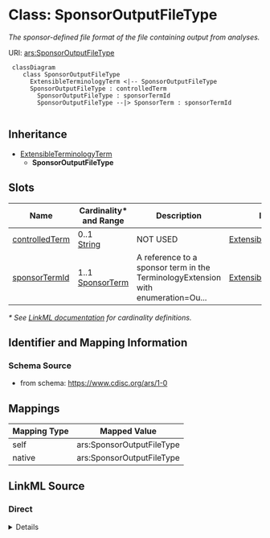 # Class: SponsorOutputFileType

_The sponsor-defined file format of the file containing output from analyses._




URI: [ars:SponsorOutputFileType](https://www.cdisc.org/ars/1-0/SponsorOutputFileType)




```mermaid
 classDiagram
    class SponsorOutputFileType
      ExtensibleTerminologyTerm <|-- SponsorOutputFileType        
      SponsorOutputFileType : controlledTerm
        SponsorOutputFileType : sponsorTermId
        SponsorOutputFileType --|> SponsorTerm : sponsorTermId
        
```




## Inheritance
* [ExtensibleTerminologyTerm](ExtensibleTerminologyTerm.md)
    * **SponsorOutputFileType**



## Slots

| Name | Cardinality* and Range | Description | Inheritance |
| ---  | --- | --- | --- |
| [controlledTerm](controlledTerm.md) | 0..1 <br/> [String](String.md) | NOT USED | [ExtensibleTerminologyTerm](ExtensibleTerminologyTerm.md) |
| [sponsorTermId](sponsorTermId.md) | 1..1 <br/> [SponsorTerm](SponsorTerm.md) | A reference to a sponsor term in the TerminologyExtension with enumeration=Ou... | [ExtensibleTerminologyTerm](ExtensibleTerminologyTerm.md) |

_* See [LinkML documentation](https://linkml.io/linkml/schemas/slots.html#slot-cardinality) for cardinality definitions._








## Identifier and Mapping Information







### Schema Source


* from schema: https://www.cdisc.org/ars/1-0





## Mappings

| Mapping Type | Mapped Value |
| ---  | ---  |
| self | ars:SponsorOutputFileType |
| native | ars:SponsorOutputFileType |





## LinkML Source

<!-- TODO: investigate https://stackoverflow.com/questions/37606292/how-to-create-tabbed-code-blocks-in-mkdocs-or-sphinx -->

### Direct

<details>
```yaml
name: SponsorOutputFileType
description: The sponsor-defined file format of the file containing output from analyses.
from_schema: https://www.cdisc.org/ars/1-0
rank: 1000
is_a: ExtensibleTerminologyTerm
slot_usage:
  controlledTerm:
    name: controlledTerm
    description: NOT USED
    domain_of:
    - ExtensibleTerminologyTerm
    value_presence: ABSENT
  sponsorTermId:
    name: sponsorTermId
    description: A reference to a sponsor term in the TerminologyExtension with enumeration=OutputFileTypeEnum
    domain_of:
    - ExtensibleTerminologyTerm
    required: true
    value_presence: PRESENT

```
</details>

### Induced

<details>
```yaml
name: SponsorOutputFileType
description: The sponsor-defined file format of the file containing output from analyses.
from_schema: https://www.cdisc.org/ars/1-0
rank: 1000
is_a: ExtensibleTerminologyTerm
slot_usage:
  controlledTerm:
    name: controlledTerm
    description: NOT USED
    domain_of:
    - ExtensibleTerminologyTerm
    value_presence: ABSENT
  sponsorTermId:
    name: sponsorTermId
    description: A reference to a sponsor term in the TerminologyExtension with enumeration=OutputFileTypeEnum
    domain_of:
    - ExtensibleTerminologyTerm
    required: true
    value_presence: PRESENT
attributes:
  controlledTerm:
    name: controlledTerm
    description: NOT USED
    from_schema: https://www.cdisc.org/ars/1-0
    rank: 1000
    alias: controlledTerm
    owner: SponsorOutputFileType
    domain_of:
    - ExtensibleTerminologyTerm
    range: string
    value_presence: ABSENT
  sponsorTermId:
    name: sponsorTermId
    description: A reference to a sponsor term in the TerminologyExtension with enumeration=OutputFileTypeEnum
    from_schema: https://www.cdisc.org/ars/1-0
    rank: 1000
    alias: sponsorTermId
    owner: SponsorOutputFileType
    domain_of:
    - ExtensibleTerminologyTerm
    range: SponsorTerm
    required: true
    inlined: false
    value_presence: PRESENT

```
</details>